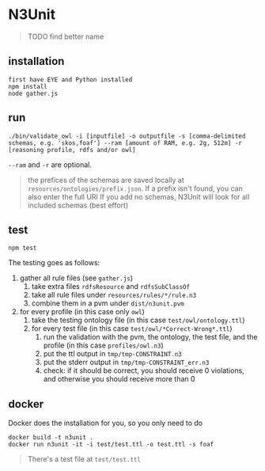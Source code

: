 # N3Unit

> TODO find better name

## installation

```
first have EYE and Python installed
npm install
node gather.js
```

## run

`./bin/validate_owl -i [inputfile] -o outputfile -s [comma-delimited schemas, e.g. 'skos,foaf'] --ram [amount of RAM, e.g. 2g, 512m] -r [reasoning profile, rdfs and/or owl]`

`--ram` and `-r` are optional.

> the prefices of the schemas are saved locally at `resources/ontologies/prefix.json`.
> If a prefix isn't found, you can also enter the full URI
> If you add no schemas, N3Unit will look for all included schemas (best effort)

## test

`npm test`

The testing goes as follows:
 
1. gather all rule files (see `gather.js`)
    1. take extra files `rdfsResource` and `rdfsSubClassOf`
    2. take all rule files under `resources/rules/*/rule.n3`
    3. combine them in a pvm under `dist/n3unit.pvm`
2. for every profile (in this case only `owl`)
    1. take the testing ontology file (in this case `test/owl/ontology.ttl`)
    2. for every test file (in this case `test/owl/*Correct-Wrong*.ttl`)
        1. run the validation with the pvm, the ontology, the test file, and the profile (in this case `profiles/owl.n3`)
        2. put the ttl output in `tmp/tmp-CONSTRAINT.n3`
        3. put the stderr output in `tmp/tmp-CONSTRAINT_err.n3`
        4. check: if it should be correct, you should receive 0 violations, and otherwise you should receive more than 0

## docker

Docker does the installation for you, so you only need to do

```
docker build -t n3unit .
docker run n3unit -it -i test/test.ttl -o test.ttl -s foaf
```

> There's a test file at `test/test.ttl`